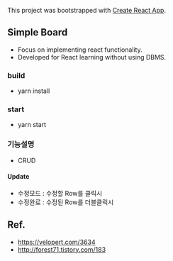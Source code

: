 This project was bootstrapped with [Create React App](https://github.com/facebook/create-react-app).

## Simple Board
* Focus on implementing react functionality.
* Developed for React learning without using DBMS.

### build
* yarn install

### start
* yarn start

### 기능설명
* CRUD
#### Update
* 수정모드 : 수정할 Row를 클릭시
* 수정완료 : 수정된 Row를 더블클릭시

## Ref.
* https://velopert.com/3634
* http://forest71.tistory.com/183
